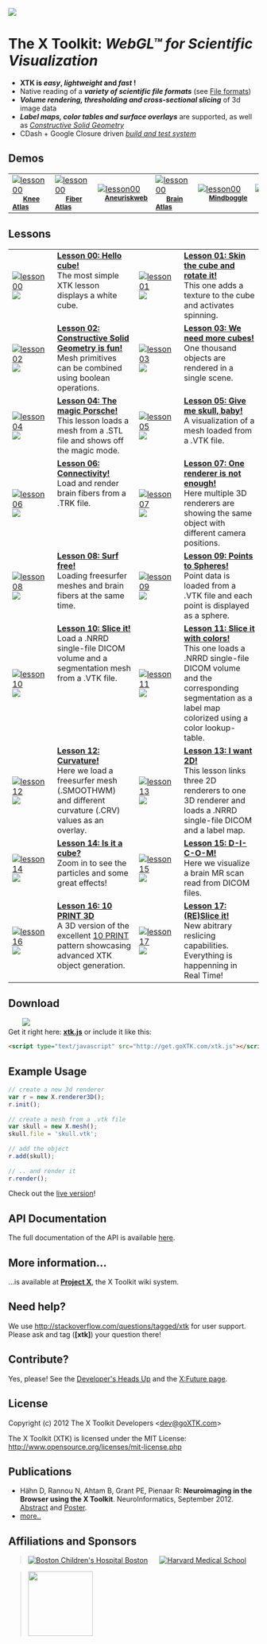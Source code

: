 <a href="http://twitter.com/goxtk" target="_blank"><img src="http://xtk.github.com/twitter3.png"></a>

# The X Toolkit: <i>WebGL&trade; for Scientific Visualization</i>

* <b>XTK is <i>easy</i>, <i>lightweight</i> and <i>fast</i> !</b>
 * Native reading of a <i><b>variety of scientific file formats</b></i> (see <a href="https://github.com/xtk/X/wiki/X:Fileformats">File formats</a>)<br>
 * <i><b>Volume rendering, thresholding and cross-sectional slicing</b></i> of 3d image data<br>
 * <i><b>Label maps, color tables and surface overlays</b></i> are supported, as well as <i><a href="http://evanw.github.com/csg.js/" target="_blank">Constructive Solid Geometry</a></i><br>
 * CDash + Google Closure driven <a href="http://cdash.goxtk.com/index.php?project=XTK" target="_blank"><i>build and test system</i></a>

## Demos 
<table>
<tr> 
<td valign="middle" width="100"><a href="http://demos.goxtk.com/knee_atlas/"><img src="http://xtk.github.com/demosgfx/knee_atlas/minicaption.png" alt="lesson00" title="Click me!"></a><br><sup>&nbsp;&nbsp;&nbsp;&nbsp;&nbsp;&nbsp;<b><a href="http://demos.goxtk.com/knee_atlas/">Knee Atlas</a></b></sup></td>
<td valign="middle" width="100"><a href="http://demos.goxtk.com/brainfibers/"><img src="http://xtk.github.com/demosgfx/brainfibers/minicaption.png" alt="lesson00" title="Click me!"></a><br><sup>&nbsp;&nbsp;&nbsp;&nbsp;&nbsp;&nbsp;<b><a href="http://demos.goxtk.com/brainfibers/">Fiber Atlas</a></b></sup></td>
<td valign="middle" width="100"><a href="http://ecm2.mathcs.emory.edu/aneurisk/"><img src="http://xtk.github.com/demosgfx/aneurysm/minicaption.png" alt="lesson00" title="Click me!"></a><br><sup>&nbsp;&nbsp;&nbsp;&nbsp;<b><a href="http://ecm2.mathcs.emory.edu/aneurisk/">Aneuriskweb</a></b></sup></td>
<td valign="middle" width="100"><a href="http://demos.goxtk.com/brain_atlas/"><img src="http://xtk.github.com/demosgfx/brain_atlas/minicaption.png" alt="lesson00" title="Click me!"></a><br><sup>&nbsp;&nbsp;&nbsp;&nbsp;&nbsp;&nbsp;<b><a href="http://demos.goxtk.com/brain_atlas/">Brain Atlas</a></b></sup></td>
<td valign="middle" width="100"><a href="http://www.mindboggle.info/"><img src="http://xtk.github.com/demosgfx/mindboggle/minicaption.png" alt="lesson00" title="Click me!"></a><br><sup>&nbsp;&nbsp;&nbsp;&nbsp;&nbsp;&nbsp;<b><a href="http://www.mindboggle.info/">Mindboggle</a></b></sup></td>
<td valign="middle" width="100"><a href="http://slicedrop.com/"><img src="http://xtk.github.com/demosgfx/slicedrop/minicaption.png" alt="lesson00" title="Click me!"></a><br><sup>&nbsp;&nbsp;&nbsp;&nbsp;&nbsp;&nbsp;<b><a href="http://slicedrop.com/">Slice:Drop</a></b></sup></td>
</tr>
</table>

## Lessons ##
<table>
<tr>
<td valign="middle" width="100"><a href="http://lessons.goxtk.com/00/"><img src="http://xtk.github.com/lessonsgfx/00/minicaption.png" alt="lesson00" title="Click me!"></a><a href='http://jsfiddle.net/gh/get/toolkit/edge/xtk/lessons/tree/master/00/#run' target=_blank><img src="http://xtk.github.com/fiddlelogo_small2.png"></a></td>
<td valign="top" width="326"><a href="http://lessons.goxtk.com/00/"><b>Lesson 00: Hello cube!</b></a><br>The most simple XTK lesson displays a white cube.</td>
<td valign="middle" width="100"><a href="http://lessons.goxtk.com/01/"><img src="http://xtk.github.com/lessonsgfx/01/minicaption.png" alt="lesson01" title="Click me!"></a><a href='http://jsfiddle.net/gh/get/toolkit/edge/xtk/lessons/tree/master/01/#run' target=_blank><img src="http://xtk.github.com/fiddlelogo_small2.png"></a></td>
<td valign="top" width="326"><a href="http://lessons.goxtk.com/01/"><b>Lesson 01: Skin the cube and rotate it!</b></a><br>This one adds a texture to the cube and activates spinning.</td>
</tr>
<tr>
<td valign="middle" width="100"><a href="http://lessons.goxtk.com/02/"><img src="http://xtk.github.com/lessonsgfx/02/minicaption.png" alt="lesson02" title="Click me!"></a><a href='http://jsfiddle.net/gh/get/toolkit/edge/xtk/lessons/tree/master/02/#run' target=_blank><img src="http://xtk.github.com/fiddlelogo_small2.png"></a></td>
<td valign="top"><a href="http://lessons.goxtk.com/02/"><b>Lesson 02: Constructive Solid Geometry is fun!</b></a><br>Mesh primitives can be combined using boolean operations.</td>
<td valign="middle" width="100"><a href="http://lessons.goxtk.com/03/"><img src="http://xtk.github.com/lessonsgfx/03/minicaption.png" alt="lesson03" title="Click me!"></a><a href='http://jsfiddle.net/gh/get/toolkit/edge/xtk/lessons/tree/master/03/#run' target=_blank><img src="http://xtk.github.com/fiddlelogo_small2.png"></a></td>
<td valign="top"><a href="http://lessons.goxtk.com/03/"><b>Lesson 03: We need more cubes!</b></a><br>One thousand objects are rendered in a single scene.</td>
</tr>
<tr>
<td valign="middle" width="100"><a href="http://lessons.goxtk.com/04/"><img src="http://xtk.github.com/lessonsgfx/04/minicaption.png" alt="lesson04" title="Click me!"></a><a href='http://jsfiddle.net/gh/get/toolkit/edge/xtk/lessons/tree/master/04/#run' target=_blank><img src="http://xtk.github.com/fiddlelogo_small2.png"></a></td>
<td valign="top"><a href="http://lessons.goxtk.com/04/"><b>Lesson 04: The magic Porsche!</b></a><br>This lesson loads a mesh from a .STL file and shows off the magic mode.</td>
<td valign="middle" width="100"><a href="http://lessons.goxtk.com/05/"><img src="http://xtk.github.com/lessonsgfx/05/minicaption.png" alt="lesson05" title="Click me!"></a><a href='http://jsfiddle.net/gh/get/toolkit/edge/xtk/lessons/tree/master/05/#run' target=_blank><img src="http://xtk.github.com/fiddlelogo_small2.png"></a></td>
<td valign="top"><a href="http://lessons.goxtk.com/05/"><b>Lesson 05: Give me skull, baby!</b></a><br>A visualization of a mesh loaded from a .VTK file.</td>
</tr>
<tr>
<td valign="middle" width="100"><a href="http://lessons.goxtk.com/06/"><img src="http://xtk.github.com/lessonsgfx/06/minicaption.png" alt="lesson06" title="Click me!"></a><a href='http://jsfiddle.net/gh/get/toolkit/edge/xtk/lessons/tree/master/06/#run' target=_blank><img src="http://xtk.github.com/fiddlelogo_small2.png"></a></td>
<td valign="top"><a href="http://lessons.goxtk.com/06/"><b>Lesson 06: Connectivity!</b></a><br>Load and render brain fibers from a .TRK file.</td>
<td valign="middle" width="100"><a href="http://lessons.goxtk.com/07/"><img src="http://xtk.github.com/lessonsgfx/07/minicaption.png" alt="lesson07" title="Click me!"></a><a href='http://jsfiddle.net/gh/get/toolkit/edge/xtk/lessons/tree/master/07/#run' target=_blank><img src="http://xtk.github.com/fiddlelogo_small2.png"></a></td>
<td valign="top"><a href="http://lessons.goxtk.com/07/"><b>Lesson 07: One renderer is not enough!</b></a><br>Here multiple 3D renderers are showing the same object with different camera positions.</td>
</tr>
<tr>
<td valign="middle" width="100"><a href="http://lessons.goxtk.com/08/"><img src="http://xtk.github.com/lessonsgfx/08/minicaption.png" alt="lesson08" title="Click me!"></a><a href='http://jsfiddle.net/gh/get/toolkit/edge/xtk/lessons/tree/master/08/#run' target=_blank><img src="http://xtk.github.com/fiddlelogo_small2.png"></a></td>
<td valign="top"><a href="http://lessons.goxtk.com/08/"><b>Lesson 08: Surf free!</b></a><br>Loading freesurfer meshes and brain fibers at the same time.</td>
<td valign="middle" width="100"><a href="http://lessons.goxtk.com/09/"><img src="http://xtk.github.com/lessonsgfx/09/minicaption.png" alt="lesson09" title="Click me!"></a><a href='http://jsfiddle.net/gh/get/toolkit/edge/xtk/lessons/tree/master/09/#run' target=_blank><img src="http://xtk.github.com/fiddlelogo_small2.png"></a></td>
<td valign="top"><a href="http://lessons.goxtk.com/09/"><b>Lesson 09: Points to Spheres!</b></a><br>Point data is loaded from a .VTK file and each point is displayed as a sphere.</td>
</tr>
<tr>
<td valign="middle" width="100"><a href="http://lessons.goxtk.com/10/"><img src="http://xtk.github.com/lessonsgfx/10/minicaption.png" alt="lesson10" title="Click me!"></a><a href='http://jsfiddle.net/gh/get/toolkit/edge/xtk/lessons/tree/master/10/#run' target=_blank><img src="http://xtk.github.com/fiddlelogo_small2.png"></a></td>
<td valign="top"><a href="http://lessons.goxtk.com/10/"><b>Lesson 10: Slice it!</b></a><br>Load a .NRRD single-file DICOM volume and a segmentation mesh from a .VTK file.</td>
<td valign="middle" width="100"><a href="http://lessons.goxtk.com/11/"><img src="http://xtk.github.com/lessonsgfx/11/minicaption.png" alt="lesson11" title="Click me!"></a><a href='http://jsfiddle.net/gh/get/toolkit/edge/xtk/lessons/tree/master/11/#run' target=_blank><img src="http://xtk.github.com/fiddlelogo_small2.png"></a></td>
<td valign="top"><a href="http://lessons.goxtk.com/11/"><b>Lesson 11: Slice it with colors!</b></a><br>This one loads a .NRRD single-file DICOM volume and the corresponding segmentation as a label map colorized using a color lookup-table.</td>
</tr>
<tr>
<td valign="middle" width="100"><a href="http://lessons.goxtk.com/12/"><img src="http://xtk.github.com/lessonsgfx/12/minicaption.png" alt="lesson12" title="Click me!"></a><a href='http://jsfiddle.net/gh/get/toolkit/edge/xtk/lessons/tree/master/12/#run' target=_blank><img src="http://xtk.github.com/fiddlelogo_small2.png"></a></td>
<td valign="top"><a href="http://lessons.goxtk.com/12/"><b>Lesson 12: Curvature!</b></a><br>Here we load a freesurfer mesh (.SMOOTHWM) and different curvature (.CRV) values as an overlay.</td>
<td valign="middle" width="100"><a href="http://lessons.goxtk.com/13/"><img src="http://xtk.github.com/lessonsgfx/13/minicaption.png" alt="lesson13" title="Click me!"></a><a href='http://jsfiddle.net/gh/get/toolkit/edge/xtk/lessons/tree/master/13/#run' target=_blank><img src="http://xtk.github.com/fiddlelogo_small2.png"></a></td>
<td valign="top"><a href="http://lessons.goxtk.com/13/"><b>Lesson 13: I want 2D!</b></a><br>This lesson links three 2D renderers to one 3D renderer and loads a .NRRD single-file DICOM and a label map.</td>
</tr>
<tr>
<td valign="middle" width="100"><a href="http://lessons.goxtk.com/14/"><img src="http://xtk.github.com/lessonsgfx/14/minicaption.png" alt="lesson14" title="Click me!"></a><a href='http://jsfiddle.net/gh/get/toolkit/edge/xtk/lessons/tree/master/14/#run' target=_blank><img src="http://xtk.github.com/fiddlelogo_small2.png"></a></td>
<td valign="top"><a href="http://lessons.goxtk.com/14/"><b>Lesson 14: Is it a cube?</b></a><br>Zoom in to see the particles and some great effects!</td>
<td valign="middle" width="100"><a href="http://lessons.goxtk.com/15/"><img src="http://xtk.github.com/lessonsgfx/15/minicaption.png" alt="lesson15" title="Click me!"></a><a href='http://jsfiddle.net/gh/get/toolkit/edge/xtk/lessons/tree/master/15/#run' target=_blank><img src="http://xtk.github.com/fiddlelogo_small2.png"></a></td>
<td valign="top"><a href="http://lessons.goxtk.com/15/"><b>Lesson 15: D-I-C-O-M!</b></a><br>Here we visualize a brain MR scan read from DICOM files.</td>
</tr>
<tr>
<td valign="middle" width="100"><a href="http://lessons.goxtk.com/16/"><img src="http://xtk.github.com/lessonsgfx/16/minicaption.png" alt="lesson16" title="Click me!"></a><a href='http://jsfiddle.net/gh/get/toolkit/edge/xtk/lessons/tree/master/16/#run' target=_blank><img src="http://xtk.github.com/fiddlelogo_small2.png"></a></td>
<td valign="top"><a href="http://lessons.goxtk.com/16/"><b>Lesson 16: 10 PRINT 3D</b></a><br>A 3D version of the excellent <a href='http://10print.org/' target=_blank>10 PRINT</a> pattern showcasing advanced XTK object generation.</td>
<td valign="middle" width="100"><a href="http://lessons.goxtk.com/17/"><img src="http://xtk.github.com/lessonsgfx/17/minicaption.png" alt="lesson17" title="(RE)Slice it!"></a><a href='http://jsfiddle.net/gh/get/toolkit/edge/xtk/lessons/tree/master/17/#run' target=_blank><img src="http://xtk.github.com/fiddlelogo_small2.png"></a></td>
<td valign="top"><a href="http://lessons.goxtk.com/17/"><b>Lesson 17: (RE)Slice it!</b></a><br>New abitrary reslicing capabilities. Everything is happenning in Real Time!</td>
</tr>
</table>

## Download

&nbsp;&nbsp;&nbsp;&nbsp;&nbsp;&nbsp;&nbsp;<a href="http://get.goXTK.com/xtk_edge.js"><img src="http://xtk.github.com/xtkfile.png"></a><br>
Get it right here: <b><a href="http://get.goXTK.com/xtk.js">xtk.js</a></b> or include it like this:
```html
<script type="text/javascript" src="http://get.goXTK.com/xtk.js"></script>
```

## Example Usage ##

```javascript
// create a new 3d renderer
var r = new X.renderer3D();
r.init();
    
// create a mesh from a .vtk file
var skull = new X.mesh();
skull.file = 'skull.vtk';
    
// add the object
r.add(skull);
    
// .. and render it
r.render();
```

Check out the <a href="http://lessons.goxtk.com/05/" target="_blank">live version</a>!

## API Documentation ##
The full documentation of the API is available <a href="http://api.goXTK.com" target="_blank">here</a>.

## More information... ##
...is available at <a href="http://wiki.goxtk.com" target="_blank"><b>Project X</b></a>, the X Toolkit wiki system.

## Need help? ##
We use <a href="http://stackoverflow.com/questions/tagged/xtk">http://stackoverflow.com/questions/tagged/xtk</a> for user support. Please ask and tag (<b>[xtk]</b>) your question there!

## Contribute? ##
Yes, please! See the <a href="https://github.com/xtk/X/wiki/X:DevelopersHeadsUp" target="_blank">Developer's Heads Up</a> and the <a href="https://github.com/xtk/X/wiki/X:Future" target="_blank">X:Future page</a>.

## License ##
Copyright (c) 2012 The X Toolkit Developers  \<dev@goXTK.com>

The X Toolkit (XTK) is licensed under the MIT License:
  <a href="http://www.opensource.org/licenses/mit-license.php" target="_blank">http://www.opensource.org/licenses/mit-license.php</a>

## Publications ##
* Hähn D, Rannou N, Ahtam B, Grant PE, Pienaar R: <b>Neuroimaging in the Browser using the X Toolkit</b>. NeuroInformatics, September 2012. <a href="http://www.neuroinformatics2012.org/abstracts/neuroimaging-in-the-browser-using-the-x-toolkit">Abstract</a> and <a href="http://f1000.com/posters/browse/summary/1092491">Poster</a>.
* <a href="https://github.com/xtk/X/wiki/X:publications">more..</a>

## Affiliations and Sponsors ##
> <a href="http://childrenshospital.org/FNNDSC"><img src="http://xtk.github.com/chb_logo.png" alt="Boston Children's Hospital Boston" title="Children's Hospital"></a>&nbsp;&nbsp;&nbsp;&nbsp;&nbsp;
> <a href="http://hms.harvard.edu"><img src="http://xtk.github.com/hms_logo.png" alt="Harvard Medical School" title="Harvard Medical School"></a>

> <a href="http://bostonbuilt.org"><img src='http://bostonbuilt.org/icon.php?q=built_in_boston_color_fancy.png&u=goxtk.com' width=130></a>
 

 
